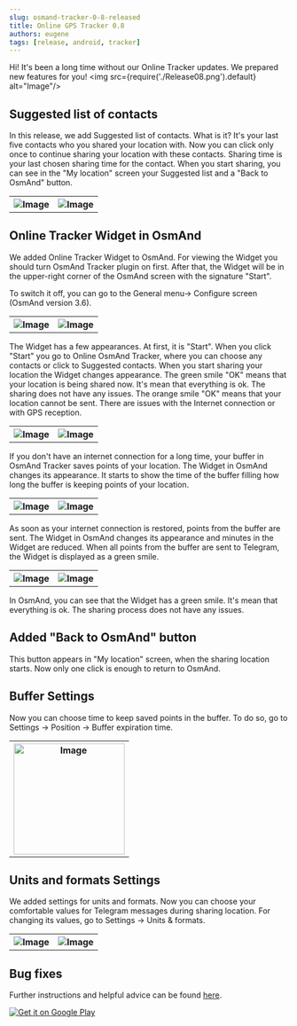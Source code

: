 ```yaml
---
slug: osmand-tracker-0-8-released
title: Online GPS Tracker 0.8
authors: eugene
tags: [release, android, tracker]
---
```


Hi!
It's been a long time without our Online Tracker updates.
We prepared new features for you!
<img src={require('./Release08.png').default} alt="Image"/>

<!--truncate-->


## Suggested list of contacts
In this release, we add Suggested list of contacts. What is it? It's your last five contacts who you shared your location with. Now you can click only once to continue sharing your location with these contacts.
Sharing time is your last chosen sharing time for the contact.
When you start sharing, you can see in the "My location" screen your Suggested list and a "Back to OsmAnd" button.

<table>
  <tr>
    <th><img src={require('./8.jpg').default} alt="Image"/></th>
    <th><img src={require('./9.jpg').default} alt="Image"/></th>
  </tr>
</table> 

## Online Tracker Widget in OsmAnd
We added Online Tracker Widget to OsmAnd. For viewing the Widget you should turn OsmAnd Tracker plugin on first. After that, the Widget will be in the upper-right corner of the OsmAnd screen with the signature "Start".

To switch it off, you can go to the General menu-> Configure screen (OsmAnd version 3.6).

<table>
  <tr>
    <th><img src={require('./10.jpg').default} alt="Image"/></th>
    <th><img src={require('./14.jpg').default} alt="Image"/></th>
  </tr>
</table>

The Widget has a few appearances. At first, it is "Start". When you click "Start" you go to Online OsmAnd Tracker, where you can choose any contacts or click to Suggested contacts.
When you start sharing your location the Widget changes appearance.
The green smile "OK" means that your location is being shared now.
 It's mean that everything is ok. The sharing does not have any issues.
The orange smile "OK" means that your location cannot be sent. There are issues with the Internet connection or with GPS reception.

<table>
  <tr>
    <th><img src={require('./11.jpg').default} alt="Image"/></th>
    <th><img src={require('./13.jpg').default} alt="Image"/></th>
  </tr>
</table>


If you don't have an internet connection for a long time, your buffer in OsmAnd Tracker saves points of your location. The Widget in OsmAnd changes its appearance. It starts to show the time of the buffer filling how long the buffer is keeping points of your location.

<table>
  <tr>
    <th><img src={require('./15.jpg').default} alt="Image"/></th>
    <th><img src={require('./16.jpg').default} alt="Image"/></th>
  </tr>
</table>


As soon as your internet connection is restored, points from the buffer are sent. The Widget in OsmAnd changes its appearance and minutes in the Widget are reduced. When all points from the buffer are sent to Telegram, the Widget is displayed as a green smile.
<table>
  <tr>
    <th><img src={require('./18.jpg').default} alt="Image"/></th>
    <th><img src={require('./23.jpg').default} alt="Image"/></th>
  </tr>
</table>


In OsmAnd, you can see that the Widget has a green smile. It's mean that everything is ok. The sharing process does not have any issues.

## Added "Back to OsmAnd" button
This button appears in "My location" screen, when the sharing location starts. Now only one click is enough to return to OsmAnd.

## Buffer Settings
Now you can choose time to keep saved points in the buffer. To do so, go to Settings -> Position -> Buffer expiration time.

<table>
  <tr>
    <th><img src={require('./17.jpg').default} alt="Image" width="200px"/></th>
  </tr>
</table>

## Units and formats Settings
We added settings for units and formats. Now you can choose your comfortable values for Telegram messages during sharing location. For changing its values, go to Settings -> Units & formats.

<table>
  <tr>
    <th><img src={require('./22.jpg').default} alt="Image"/></th>
    <th><img src={require('./20.jpg').default} alt="Image"/></th>
  </tr>
</table>


## Bug fixes

Further instructions and helpful advice can be found <a href="https://osmand.net/features/tracker">here</a>.


<a href="https://play.google.com/store/apps/details?id=net.osmand.telegram">
    <img src="http://osmand.net/images/en-play-badge.png" alt="Get it on Google Play"/>
</a>